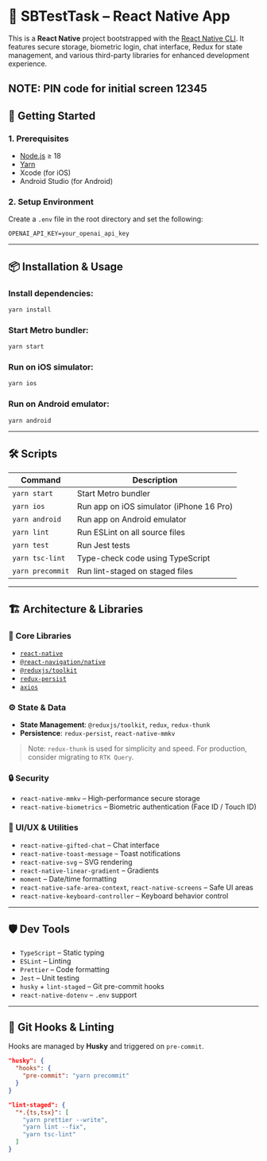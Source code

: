 # 📱 SBTestTask – React Native App

This is a **React Native** project bootstrapped with the [React Native CLI](https://github.com/react-native-community/cli).
It features secure storage, biometric login, chat interface, Redux for state management, and various third-party libraries for enhanced development experience.

NOTE: PIN code for initial screen 12345
---

## 🚀 Getting Started

### 1. Prerequisites

* [Node.js](https://nodejs.org/en/) ≥ 18
* [Yarn](https://classic.yarnpkg.com/)
* Xcode (for iOS)
* Android Studio (for Android)

### 2. Setup Environment

Create a `.env` file in the root directory and set the following:

```env
OPENAI_API_KEY=your_openai_api_key
```

---

## 📦 Installation & Usage

### Install dependencies:

```bash
yarn install
```

### Start Metro bundler:

```bash
yarn start
```

### Run on iOS simulator:

```bash
yarn ios
```

### Run on Android emulator:

```bash
yarn android
```

---

## 🛠️ Scripts

| Command          | Description                              |
| ---------------- | ---------------------------------------- |
| `yarn start`     | Start Metro bundler                      |
| `yarn ios`       | Run app on iOS simulator (iPhone 16 Pro) |
| `yarn android`   | Run app on Android emulator              |
| `yarn lint`      | Run ESLint on all source files           |
| `yarn test`      | Run Jest tests                           |
| `yarn tsc-lint`  | Type-check code using TypeScript         |
| `yarn precommit` | Run lint-staged on staged files          |

---

## 🏗️ Architecture & Libraries

### 🔧 Core Libraries

* [`react-native`](https://reactnative.dev/)
* [`@react-navigation/native`](https://reactnavigation.org/)
* [`@reduxjs/toolkit`](https://redux-toolkit.js.org/)
* [`redux-persist`](https://github.com/rt2zz/redux-persist)
* [`axios`](https://axios-http.com/)

### ⚙️ State & Data

* **State Management**: `@reduxjs/toolkit`, `redux`, `redux-thunk`
* **Persistence**: `redux-persist`, `react-native-mmkv`

> Note: `redux-thunk` is used for simplicity and speed. For production, consider migrating to `RTK Query`.

### 🔒 Security

* `react-native-mmkv` – High-performance secure storage
* `react-native-biometrics` – Biometric authentication (Face ID / Touch ID)

### 💬 UI/UX & Utilities

* `react-native-gifted-chat` – Chat interface
* `react-native-toast-message` – Toast notifications
* `react-native-svg` – SVG rendering
* `react-native-linear-gradient` – Gradients
* `moment` – Date/time formatting
* `react-native-safe-area-context`, `react-native-screens` – Safe UI areas
* `react-native-keyboard-controller` – Keyboard behavior control

---

## 🛡️ Dev Tools

* `TypeScript` – Static typing
* `ESLint` – Linting
* `Prettier` – Code formatting
* `Jest` – Unit testing
* `husky` + `lint-staged` – Git pre-commit hooks
* `react-native-dotenv` – `.env` support

---

## 🧪 Git Hooks & Linting

Hooks are managed by **Husky** and triggered on `pre-commit`.

```json
"husky": {
  "hooks": {
    "pre-commit": "yarn precommit"
  }
}
```

```json
"lint-staged": {
  "*.{ts,tsx}": [
    "yarn prettier --write",
    "yarn lint --fix",
    "yarn tsc-lint"
  ]
}
```
